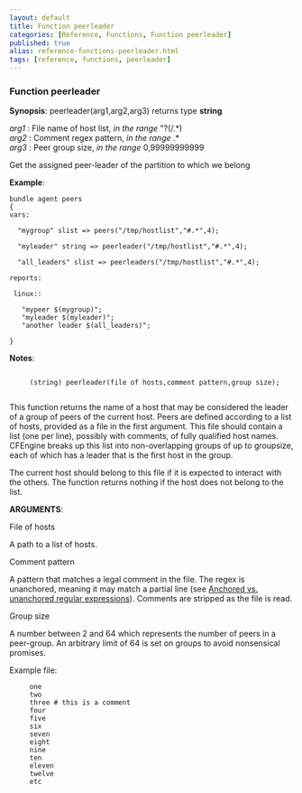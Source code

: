 ```yaml
---
layout: default
title: Function peerleader
categories: [Reference, Functions, Function peerleader]
published: true
alias: reference-functions-peerleader.html
tags: [reference, functions, peerleader]
---
```


### Function peerleader

**Synopsis**: peerleader(arg1,arg2,arg3) returns type **string**

  
 *arg1* : File name of host list, *in the range* "?(/.\*)   
 *arg2* : Comment regex pattern, *in the range* .\*   
 *arg3* : Peer group size, *in the range* 0,99999999999   

Get the assigned peer-leader of the partition to which we belong

**Example**:  
   

```cf3
bundle agent peers
{
vars:

  "mygroup" slist => peers("/tmp/hostlist","#.*",4);

  "myleader" string => peerleader("/tmp/hostlist","#.*",4);

  "all_leaders" slist => peerleaders("/tmp/hostlist","#.*",4);

reports:

 linux::

   "mypeer $(mygroup)";
   "myleader $(myleader)";
   "another leader $(all_leaders)";

}
```

**Notes**:  
   

```cf3
     
     (string) peerleader(file of hosts,comment pattern,group size);
     
```

This function returns the name of a host that may be considered the
leader of a group of peers of the current host. Peers are defined
according to a list of hosts, provided as a file in the first argument.
This file should contain a list (one per line), possibly with comments,
of fully qualified host names. CFEngine breaks up this list into
non-overlapping groups of up to groupsize, each of which has a leader
that is the first host in the group.

The current host should belong to this file if it is expected to
interact with the others. The function returns nothing if the host does
not belong to the list.

**ARGUMENTS**:

File of hosts

A path to a list of hosts.   

Comment pattern

A pattern that matches a legal comment in the file. The regex is
unanchored, meaning it may match a partial line (see [Anchored vs.
unanchored regular
expressions](#Anchored-vs_002e-unanchored-regular-expressions)).
Comments are stripped as the file is read.   

Group size

A number between 2 and 64 which represents the number of peers in a
peer-group. An arbitrary limit of 64 is set on groups to avoid
nonsensical promises.

Example file:

```cf3
     one
     two
     three # this is a comment
     four
     five
     six
     seven
     eight
     nine
     ten
     eleven
     twelve
     etc
     
```
